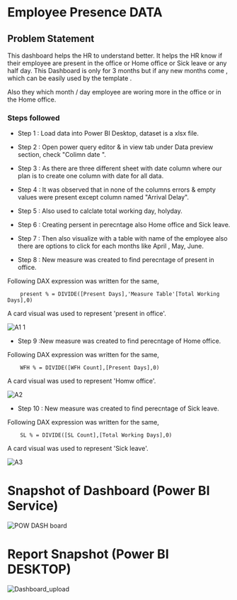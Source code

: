 
# Employee Presence DATA



## Problem Statement

This dashboard helps the HR to understand better. It helps the HR know if their employee are present in the office or Home office or Sick leave or any half day. This Dashboard is only for 3 months but if any new months come , which can be easily used by the template .

Also they which month / day employee are woring more in the office or in the Home office.


### Steps followed 

- Step 1 : Load data into Power BI Desktop, dataset is a xlsx file.
- Step 2 : Open power query editor & in view tab under Data preview section, check "Colimn date ".
- Step 3 : As there are three different sheet with date column where our plan is to create one column with date for all data.
- Step 4 : It was observed that in none of the columns errors & empty values were present except column named "Arrival Delay".
- Step 5 : Also used to calclate total working day, holyday.
- Step 6 : Creating persent in perecntage also Home office and Sick leave.
- Step 7 : Then also visualize with a table with name of the employee also there are options to click for each months like April , May, June. 

    
- Step 8 : New measure was created to find perecntage of present in office.

Following DAX expression was written for the same,
        
        present % = DIVIDE([Present Days],'Measure Table'[Total Working Days],0)
        
A card visual was used to represent 'present in office'.

![A1 1](https://github.com/imon333/HR_Employee-Presence-_PowerBI/assets/140762800/a296aa60-700c-4261-90ff-9ce2e22bb189)

 - Step 9 :New measure was created to find perecntage of Home office.

Following DAX expression was written for the same,
        
        WFH % = DIVIDE([WFH Count],[Present Days],0) 
        
A card visual was used to represent 'Homw office'.
 
 
![A2](https://github.com/imon333/HR_Employee-Presence-_PowerBI/assets/140762800/5f26f90e-161a-40f4-ab8a-837db0f5bbae)

 
 - Step 10 : New measure was created to find perecntage of Sick leave.

Following DAX expression was written for the same,
        
        SL % = DIVIDE([SL Count],[Total Working Days],0) 
        
A card visual was used to represent 'Sick leave'.
 
 
 ![A3](https://github.com/imon333/HR_Employee-Presence-_PowerBI/assets/140762800/6ae65167-5a71-4131-89b8-4c4b5c315967)
 


# Snapshot of Dashboard (Power BI Service)

![POW DASH board](https://github.com/imon333/HR_Employee-Presence-_PowerBI/assets/140762800/b9633a93-a4e0-461e-9067-60a31a29eec6)


 
 # Report Snapshot (Power BI DESKTOP)

 
![Dashboard_upload](https://user-images.githubusercontent.com/102996550/174074051-4f08287a-0568-4fdf-8ac9-6762e0d8fa94.jpg)

